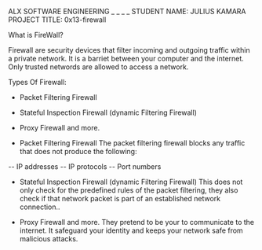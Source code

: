 ALX SOFTWARE ENGINEERING _ _ _ _
STUDENT NAME: JULIUS KAMARA
PROJECT TITLE: 0x13-firewall

What is FireWall?

Firewall are security devices that filter incoming and outgoing traffic within a private network.
It is a barriet between your computer and the internet. Only trusted networds are allowed to access a network. 

Types Of Firewall:


* Packet Filtering Firewall
* Stateful Inspection Firewall (dynamic Filtering Firewall)
* Proxy Firewall and more.

* Packet Filtering Firewall
The packet filtering firewall blocks any traffic that does not produce the following:

-- IP addresses
-- IP protocols
-- Port numbers

* Stateful Inspection Firewall (dynamic Filtering Firewall)
This does not only check for the predefined rules of the packet filtering, they also check if that network packet is part of an established network connection..

* Proxy Firewall and more.
They pretend to be your to communicate to the internet. It safeguard your identity and keeps your network safe from malicious attacks.
